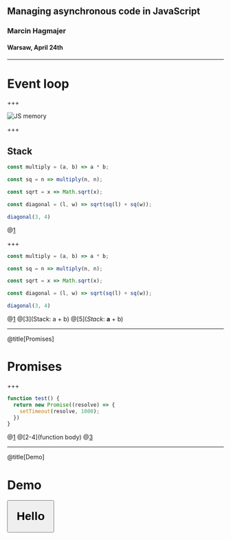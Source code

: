 ## Managing asynchronous code in JavaScript

### Marcin Hagmajer

#### Warsaw, April 24th

---

# Event loop
<!-- https://developer.mozilla.org/en-US/docs/Web/JavaScript/EventLoop -->

+++

![JS memory](https://mdn.mozillademos.org/files/4617/default.svg)

+++

## Stack

```javascript
const multiply = (a, b) => a * b;

const sq = n => multiply(n, n);

const sqrt = x => Math.sqrt(x);

const diagonal = (l, w) => sqrt(sq(l) + sq(w));

diagonal(3, 4)
```

@[1](function)

+++

```javascript
const multiply = (a, b) => a * b;

const sq = n => multiply(n, n);

const sqrt = x => Math.sqrt(x);

const diagonal = (l, w) => sqrt(sq(l) + sq(w));

diagonal(3, 4)
```

@[1](function)
@[3](Stack: a + b)
@[5](*Stack*: <b>a</b> + b)

---
@title[Promises]
# Promises

+++

```javascript
function test() {
  return new Promise((resolve) => {
    setTimeout(resolve, 1000);
  })
}
```

@[1](function)
@[2-4](function body)
@[3](setTimeout)

---
@title[Demo]
# Demo

<button
  style="padding: 20px; font-weight: bold; font-size: 20pt"
  onclick="alert('hello world!')">Hello</button>
